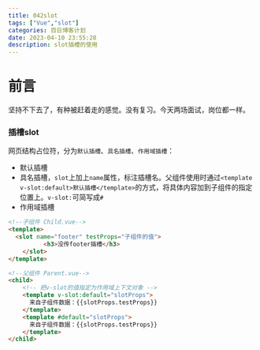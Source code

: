 ```yaml
---
title: 042slot
tags: ["Vue","slot"]
categories: 百日博客计划
date: 2023-04-10 23:55:28
description: slot插槽的使用
---
```


# 前言

坚持不下去了，有种被赶着走的感觉。没有复习。今天两场面试，岗位都一样。

### 插槽slot

网页结构占位符，分为`默认插槽`、`具名插槽`、`作用域插槽`：
- 默认插槽
- 具名插槽，`slot`上加上`name`属性，标注插槽名。父组件使用时通过`<template v-slot:default>默认插槽</template>`的方式，将具体内容加到子组件的指定位置上。`v-slot:`可简写成`#`
- 作用域插槽
```html
<!--子组件 Child.vue-->
<template> 
  <slot name="footer" testProps="子组件的值">
          <h3>没传footer插槽</h3>
    </slot>
</template>

<!--父组件 Parent.vue-->
<child> 
    <!-- 把v-slot的值指定为作⽤域上下⽂对象 -->
    <template v-slot:default="slotProps">
      来⾃⼦组件数据：{{slotProps.testProps}}
    </template>
    <template #default="slotProps">
      来⾃⼦组件数据：{{slotProps.testProps}}
    </template>
</child>
```